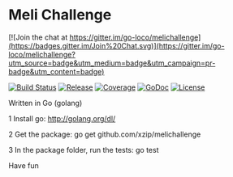 Meli Challenge
========

[![Join the chat at https://gitter.im/go-loco/melichallenge](https://badges.gitter.im/Join%20Chat.svg)](https://gitter.im/go-loco/melichallenge?utm_source=badge&utm_medium=badge&utm_campaign=pr-badge&utm_content=badge)

[![Build Status](https://travis-ci.org/go-loco/melichallenge.svg?branch=master)](https://travis-ci.org/go-loco/melichallenge)
[![Release](https://img.shields.io/github/release/go-loco/melichallenge.svg?style=flat)](https://github.com/go-loco/melichallenge/releases)
[![Coverage](http://gocover.io/_badge/github.com/go-loco/melichallenge)](http://gocover.io/github.com/go-loco/melichallenge)
[![GoDoc](http://godoc.org/github.com/go-loco/melichallenge?status.svg)](http://godoc.org/github.com/go-loco/melichallenge)
[![License](https://img.shields.io/badge/license-MIT-lightgrey.svg?style=flat)](https://github.com/go-loco/melichallenge)

Written in Go (golang)

1 Install go: http://golang.org/dl/

2 Get the package: go get github.com/xzip/melichallenge

3 In the package folder, run the tests: go test


Have fun

